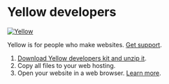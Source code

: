 Yellow developers
=================
[![Yellow](https://raw.githubusercontent.com/datenstrom/yellow-developers/master/media/images/yellow-photo.jpg)](http://datenstrom.se/yellow)

Yellow is for people who make websites. [Get support](http://developers.datenstrom.se/help/support).

1. [Download Yellow developers kit and unzip it](https://github.com/datenstrom/yellow-developers/archive/master.zip).  
2. Copy all files to your web hosting.  
3. Open your website in a web browser. [Learn more](http://developers.datenstrom.se/help/).
